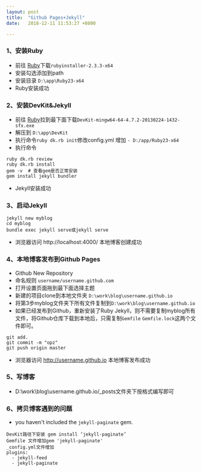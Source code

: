 ```yaml
---
layout: post
title:  "Github Pages+Jekyll"
date:   2018-12-11 11:53:27 +0800

---
```




### 1、安装Ruby

* 前往 [Ruby](http://rubyinstaller.org/downloads)下载```rubyinstaller-2.3.3-x64```
* 安装勾选添加到path
* 安装目录 ```D:\app\Ruby23-x64```
* Ruby安装成功

### 2、安装DevKit&Jekyll

* 前往 [Ruby](http://rubyinstaller.org/downloads)拉到最下面下载```DevKit-mingw64-64-4.7.2-20130224-1432-sfx.exe```
* 解压到 ```D:\app\DevKit```
* 执行命令```ruby dk.rb init```修改config.yml  增加  ```- D:/app/Ruby23-x64```
* 执行命令
```
ruby dk.rb review
ruby dk.rb install
gem -v	# 查看gem是否正常安装
gem install jekyll bundler
```
* Jekyll安装成功
	
### 3、启动Jekyll


```
jekyll new myblog
cd myblog
bundle exec jekyll serve或jekyll serve
```
* 浏览器访问 http://localhost:4000/ 本地博客创建成功

### 4、本地博客发布到Github Pages
		
* Github New Repository
* 命名规则 ```username/username.github.com```
* 打开设置页面拖到最下面选择主题
* 新建的项目clone到本地文件夹 ```D:\work\blog\username.github.io```
* 将第3步myblog文件夹下所有文件复制到```D:\work\blog\username.github.io```
* 如果已经发布到Github，重新安装了Ruby Jekyll，则不需要复制myblog所有文件，将Github仓库下载到本地后，只需复制`Gemfile` `Gemfile.lock`这两个文件即可。
```
git add.
git commit -m "opz"
git push origin master
```
* 浏览器访问 http://username.github.io 本地博客发布成功
	
	
### 5、写博客
	
* D:\work\blog\username.github.io/_posts文件夹下按格式编写即可

### 6、拷贝博客遇到的问题

* you haven't included the `jekyll-paginate` gem. 

```
DevKit路径下安装 gem install ‘jekyll-paginate’
Gemfile 文件增加gem 'jekyll-paginate'
_config.yml文件增加
plugins:
  - jekyll-feed
  - jekyll-paginate
```



